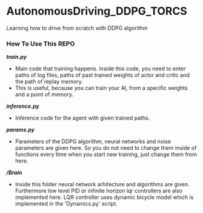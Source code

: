# AutonomousDriving_DDPG_TORCS
Learning how to drive from scratch with DDPG algorithm 

### How To Use This REPO

***train.py*** 
- Main code that training happens. Inside this code, you need to enter paths of
log files, paths of past trained weights of actor and critic and the path of replay memory.
- This is useful, because you can train your AI, from a specific weights and a point of memory.

***inference.py***
- Inference code for the agent with given trained paths.

***params.py***
- Parameters of the DDPG algorithm, neural networks and noise parameters are given here. So you do not need to
  change them inside of functions every time when you start new training, just change them from here. 
  
***/Brain***
- Inside this folder neural network arhitecture and algorithms are given. Furthermore low level PID or infinite horizon 
  lqr controllers are also implemented here. LQR controller uses dynamic bicycle model which is implemented in the 
  'Dynamics.py' script.
